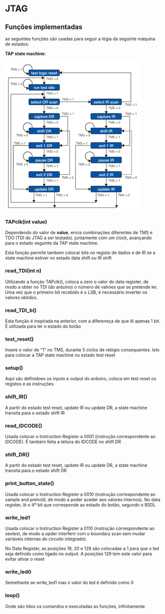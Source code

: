 # JTAG


## Funções implementadas

as seguintes funções são usadas para seguir a lógia da seguinte máquina de estados:

**TAP state machine:**


<img src="https://github.com/bgarrido7/feup-sele/blob/master/Final%20Project/JTAG_T4B10/images/state_macine.gif">


### TAPclk(int value)

  Dependendo do valor de **value**, envia combinações diferentes de TMS e TDO (TDI do JTAG a ser testado).
  juntamente com um clock, avançando para o estado seguinte da TAP state machine.
  
  Esta função permite tambem colocar bits no registo de dados e de IR se a state machine estiver no estado data shift ou IR shift

  ### read_TDI(int n)
    
   Utilizando a função TAPclk(), coloca a zero o valor do data register, de modo a obter no TDI (do arduino) o número de valroes que se pretende ler.
   Uma vez que o primeiro bit recebido é o LSB, é necessário inverter os valores obtidos.
    
### read_TDI_b() 
  
   Esta função é inspirada na anterior, com a difereneça de que lê apenas 1 bit. É utilizada para ler o estado do botão
   
### test_reset()

  Insere o valor de "1" no TMS, durante 5 ciclos de relógio consequentes. Isto para colocar a TAP state machine no estado test reset
  
 ### setup()
  
  Aqui são definidoes os inputs e output do arduino, coloca em test reset os registos e as instruções
  
### shift_IR()

  A partir do estado test reset, update IR ou update DR, a state machine transita para o estado shift IR
  
 ### read_IDCODE()

  Usada colocar o Instruction Register a 0001 (instrução correspondente ao IDCODE). É também feita a leitura do IDCODE no shift DR
  
  ### shift_DR()
  
  A partir do estado test reset, update IR ou update DR, a state machine transita para o estado shift DR 
  
  ### print_button_state()
  
   Usada colocar o Instruction Register a 0010 (instrução correspondente ao sample and prehold, de modo a poder aceder aos valores internos). 
   No data register, lê o 4º bit que corresponde ao estado do botão, segundo o  BSDL
   
  ### write_led1
   Usada colocar o Instruction Register a 0110 (instrução correspondente ao sextest, de modo a opder interferir com o boundary scan sem mudar variáveis internas do circuito integrado). 
    
   No Data Register, as posições 19, 20 e 129 são colocadas a 1 para que o led seja definido como ligado no output. A posições 129 tem este valor para evitar ativar o reset
    
   ### write_led0
   
   Semelhante ao write_led1 mas o valor do led é definido como 0
    
   ### loop()
    
   Onde são lidos os comandos e executadas as funções, infinitamente
    
    
